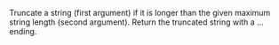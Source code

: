 Truncate a string (first argument) if it is longer than the given maximum string length (second argument). Return the truncated string with a ... ending.
